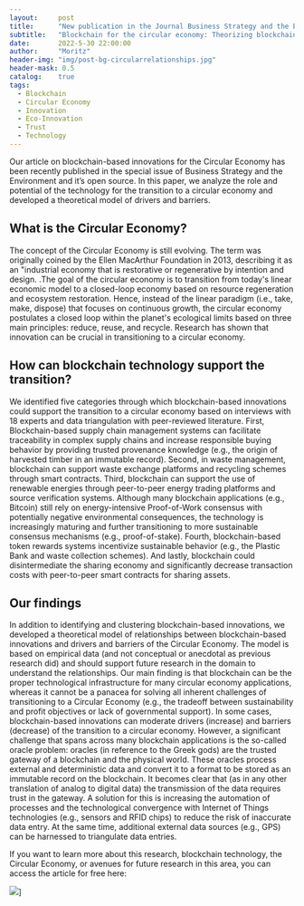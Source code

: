 ```yaml
---
layout:     post
title:      "New publication in the Journal Business Strategy and the Environment" 
subtitle:   "Blockchain for the circular economy: Theorizing blockchain's role in the transition to a circular economy through an empirical investigation"
date:       2022-5-30 22:00:00
author:     "Moritz"
header-img: "img/post-bg-circularrelationships.jpg"
header-mask: 0.5
catalog:    true
tags:
  - Blockchain
  - Circular Economy
  - Innovation
  - Eco-Innovation
  - Trust
  - Technology
---
```


Our article on blockchain-based innovations for the Circular Economy has been recently published in the special issue of Business Strategy and the Environment and it’s open source. 
In this paper, we analyze the role and potential of the technology for the transition to a circular economy and developed a theoretical model of drivers and barriers. 

## What is the Circular Economy?
The concept of the Circular Economy is still evolving. The term was originally coined by the Ellen MacArthur Foundation in 2013, describing it as an "industrial economy that is restorative or regenerative by intention and design.
.The goal of the circular economy is to transition from today's linear economic model to a closed-loop economy based on resource regeneration and ecosystem restoration. Hence, instead of the linear paradigm (i.e., take, make, dispose) that focuses on continuous growth, the circular economy postulates a closed loop within the planet's ecological limits based on three main principles: reduce, reuse, and recycle. Research has shown that innovation can be crucial in transitioning to a circular economy.

## How can blockchain technology support the transition?
We identified five categories through which blockchain-based innovations could support the transition to a circular economy based on interviews with 18 experts and data triangulation with peer-reviewed literature. First, Blockchain-based supply chain management systems can facilitate traceability in complex supply chains and increase responsible buying behavior by providing trusted provenance knowledge (e.g., the origin of harvested timber in an immutable record). Second, in waste management, blockchain can support waste exchange platforms and recycling schemes through smart contracts. Third, blockchain can support the use of renewable energies through peer-to-peer energy trading platforms and source verification systems. Although many blockchain applications (e.g., Bitcoin) still rely on energy-intensive Proof-of-Work consensus with potentially negative environmental consequences, the technology is increasingly maturing and further transitioning to more sustainable consensus mechanisms (e.g., proof-of-stake). Fourth, blockchain-based token rewards systems incentivize sustainable behavior (e.g., the Plastic Bank and waste collection schemes). And lastly, blockchain could disintermediate the sharing economy and significantly decrease transaction costs with peer-to-peer smart contracts for sharing assets.

## Our findings
In addition to identifying and clustering blockchain-based innovations, we developed a theoretical model of relationships between blockchain-based innovations and drivers and barriers of the Circular Economy. The model is based on empirical data (and not conceptual or anecdotal as previous research did) and should support future research in the domain to understand the relationships. Our main finding is that blockchain can be the proper technological infrastructure for many circular economy applications, whereas it cannot be a panacea for solving all inherent challenges of transitioning to a Circular Economy (e.g., the tradeoff between sustainability and profit objectives or lack of governmental support). In some cases, blockchain-based innovations can moderate drivers (increase) and barriers (decrease) of the transition to a circular economy. However, a significant challenge that spans across many blockchain applications is the so-called oracle problem: oracles (in reference to the Greek gods) are the trusted gateway of a blockchain and the physical world. These oracles process external and deterministic data and convert it to a format to be stored as an immutable record on the blockchain. It becomes clear that (as in any other translation of analog to digital data) the transmission of the data requires trust in the gateway.
A solution for this is increasing the automation of processes and the technological convergence with Internet of Things technologies (e.g., sensors and RFID chips) to reduce the risk of inaccurate data entry. At the same time, additional external data sources (e.g., GPS) can be harnessed to triangulate data entries.

If you want to learn more about this research, blockchain technology, the Circular Economy, or avenues for future research in this area, you can access the article for free here: 


[<img src="[https://onlinelibrary.wiley.com/cover/10990836](https://onlinelibrary.wiley.com/cms/asset/ebd29aad-402e-472d-82d5-c581428b542e/bse.v31.8.cover.gif)">]((https://onlinelibrary.wiley.com/journal/10990836?utm_source=google&utm_medium=paidsearch&utm_campaign=R3MR425&utm_content=SocBehavSci&gclid=Cj0KCQiAyracBhDoARIsACGFcS50jYw1eNA3yQ0NlHR-yO_2LM3-qZMDrCpwb4yOtmjOvtEq02wn2lsaAvuSEALw_wcB))]
